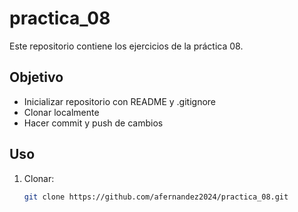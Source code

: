 # practica_08

Este repositorio contiene los ejercicios de la práctica 08.

## Objetivo
- Inicializar repositorio con README y .gitignore
- Clonar localmente
- Hacer commit y push de cambios

## Uso
1. Clonar: 
   ```bash
   git clone https://github.com/afernandez2024/practica_08.git
